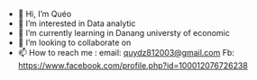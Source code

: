 - 👋 Hi, I’m Quéo
- 👀 I’m interested in Data analytic
- 🌱 I’m currently learning in Danang universty of economic
- 💞️ I’m looking to collaborate on 
- 📫 How to reach me :
  email: quydz812003@gmail.com
  Fb: https://www.facebook.com/profile.php?id=100012076726238

<!---
QuyNee/QuyNee is a ✨ special ✨ repository because its `README.md` (this file) appears on your GitHub profile.
You can click the Preview link to take a look at your changes.
--->
